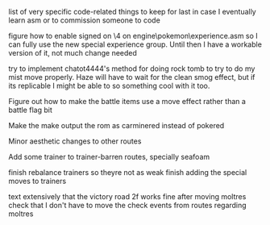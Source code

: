 list of very specific code-related things to keep for last in case I eventually learn asm or to commission someone to code

figure how to enable signed on \4 on engine\pokemon\experience.asm so I can fully use the new special experience group. Until then I have a workable version of it, not much change needed

try to implement chatot4444's method for doing rock tomb to try to do my mist move properly. Haze will have to wait for the clean smog effect, but if its replicable I might be able to so something cool with it too. 

Figure out how to make the battle items use a move effect rather than a battle flag bit

Make the make output the rom as carminered instead of pokered

Minor aesthetic changes to other routes

Add some trainer to trainer-barren routes, specially seafoam

finish rebalance trainers so theyre not as weak
finish adding the special moves to trainers

text extensively that the victory road 2f works fine after moving moltres
check that I don't have to move the check events from routes regarding moltres
